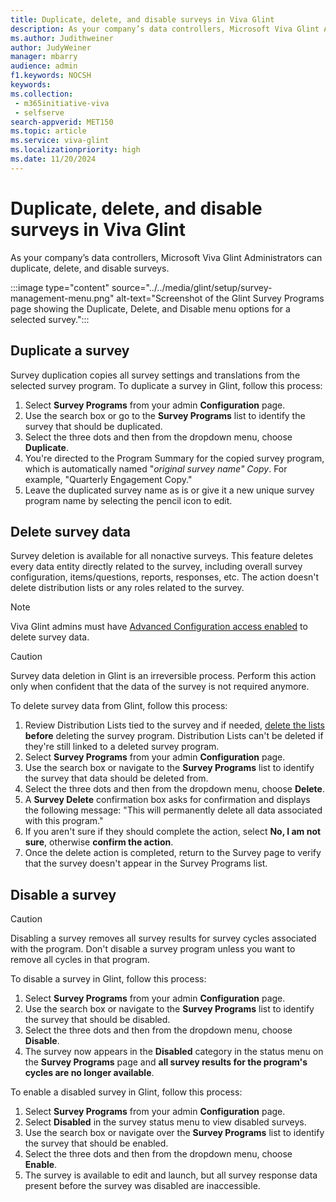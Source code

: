```yaml
---
title: Duplicate, delete, and disable surveys in Viva Glint
description: As your company’s data controllers, Microsoft Viva Glint Administrators can, duplicate, delete, and disable surveys.  
ms.author: Judithweiner
author: JudyWeiner
manager: mbarry
audience: admin
f1.keywords: NOCSH
keywords: 
ms.collection: 
 - m365initiative-viva
 - selfserve
search-appverid: MET150
ms.topic: article
ms.service: viva-glint 
ms.localizationpriority: high 
ms.date: 11/20/2024
---
```


# Duplicate, delete, and disable surveys in Viva Glint

As your company’s data controllers, Microsoft Viva Glint Administrators can duplicate, delete, and disable surveys.

:::image type="content" source="../../media/glint/setup/survey-management-menu.png" alt-text="Screenshot of the Glint Survey Programs page showing the Duplicate, Delete, and Disable menu options for a selected survey.":::

## Duplicate a survey

Survey duplication copies all survey settings and translations from the selected survey program. To duplicate a survey in Glint, follow this process:

1.  Select **Survey Programs** from your admin **Configuration** page. 
1.  Use the search box or go to the **Survey Programs** list to identify the survey that should be duplicated.
1.  Select the three dots and then from the dropdown menu, choose **Duplicate**.
1.  You're directed to the Program Summary for the copied survey program, which is automatically named "*original survey name" Copy*. For example, "Quarterly Engagement Copy."
1.  Leave the duplicated survey name as is or give it a new unique survey program name by selecting the pencil icon to edit.

## Delete survey data

Survey deletion is available for all nonactive surveys. This feature deletes every data entity directly related to the survey, including overall survey configuration, items/questions, reports, responses, etc. The action doesn't delete distribution lists or any roles related to the survey. 

> [!NOTE]
> Viva Glint admins must have [Advanced Configuration access enabled](understand-advanced-configuration.md#grant-access-to-an-existing-admin-user) to delete survey data.

> [!CAUTION]
> Survey data deletion in Glint is an irreversible process. Perform this action only when confident that the data of the survey is not required anymore. 

To delete survey data from Glint, follow this process:

1.  Review Distribution Lists tied to the survey and if needed, [delete the lists](set-up-distribution-lists.md#delete-distribution-lists) **before** deleting the survey program. Distribution Lists can't be deleted if they're still linked to a deleted survey program.
2.  Select **Survey Programs** from your admin **Configuration** page. 
1.  Use the search box or navigate to the **Survey Programs** list to identify the survey that data should be deleted from. 
1.  Select the three dots and then from the dropdown menu, choose **Delete**.
1.  A **Survey Delete** confirmation box asks for confirmation and displays the following message: "This will permanently delete all data associated with this program."
1.  If you aren't sure if they should complete the action, select **No, I am not sure**, otherwise **confirm the action**. 
1.  Once the delete action is completed, return to the Survey page to verify that the survey doesn't appear in the Survey Programs list.

## Disable a survey

> [!CAUTION]
> Disabling a survey removes all survey results for survey cycles associated with the program. Don't disable a survey program unless you want to remove all cycles in that program.

To disable a survey in Glint, follow this process:

1.  Select **Survey Programs** from your admin **Configuration** page. 
1.  Use the search box or navigate to the **Survey Programs** list to identify the survey that should be disabled. 
1.  Select the three dots and then from the dropdown menu, choose **Disable**.
1.  The survey now appears in the **Disabled** category in the status menu on the **Survey Programs** page and **all survey results for the program's cycles are no longer available**.

To enable a disabled survey in Glint, follow this process:

1.  Select **Survey Programs** from your admin **Configuration** page. 
1.  Select **Disabled** in the survey status menu to view disabled surveys.
2.  Use the search box or navigate over the **Survey Programs** list to identify the survey that should be enabled. 
1.  Select the three dots and then from the dropdown menu, choose **Enable**.
2.  The survey is available to edit and launch, but all survey response data present before the survey was disabled are inaccessible.
